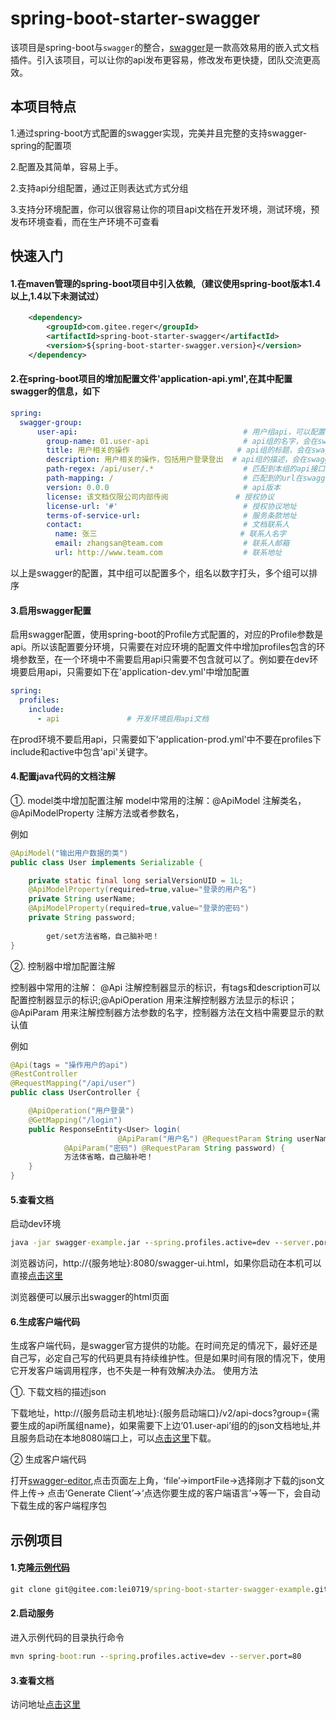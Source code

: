 # spring-boot-starter-swagger
该项目是spring-boot与`swagger`的整合，[swagger](https://swagger.io/)是一款高效易用的嵌入式文档插件。引入该项目，可以让你的api发布更容易，修改发布更快捷，团队交流更高效。

## 本项目特点
1.通过spring-boot方式配置的swagger实现，完美并且完整的支持swagger-spring的配置项

2.配置及其简单，容易上手。

2.支持api分组配置，通过正则表达式方式分组

3.支持分环境配置，你可以很容易让你的项目api文档在开发环境，测试环境，预发布环境查看，而在生产环境不可查看


## 快速入门
#### 1.在maven管理的spring-boot项目中引入依赖,（建议使用spring-boot版本1.4以上,1.4以下未测试过）
```xml
    <dependency>
        <groupId>com.gitee.reger</groupId>
        <artifactId>spring-boot-starter-swagger</artifactId>
        <version>${spring-boot-starter-swagger.version}</version>
    </dependency>
```
#### 2.在spring-boot项目的增加配置文件'application-api.yml',在其中配置swagger的信息，如下
```yml
spring:
  swagger-group:
      user-api:                                     # 用户组api，可以配置多个组
        group-name: 01.user-api                     # api组的名字，会在swagger-ui的api下拉列表中显示；组名前的序号，多个组可以排序；最好不要写中文
        title: 用户相关的操作                        # api组的标题，会在swagger-ui的标题处显示
        description: 用户相关的操作，包括用户登录登出  # api组的描述，会在swagger-ui的描述中显示
        path-regex: /api/user/.*                    # 匹配到本组的api接口，匹配uri，可以用用正则表达式
        path-mapping: /                             # 匹配到的url在swagger中测试请求时加的url前缀
        version: 0.0.0                              # api版本
        license: 该文档仅限公司内部传阅               # 授权协议
        license-url: '#'                            # 授权协议地址
        terms-of-service-url:                       # 服务条款地址
        contact:                                    # 文档联系人
          name: 张三                                # 联系人名字
          email: zhangsan@team.com                  # 联系人邮箱
          url: http://www.team.com                  # 联系地址
```
以上是swagger的配置，其中组可以配置多个，组名以数字打头，多个组可以排序

#### 3.启用swagger配置
启用swagger配置，使用spring-boot的Profile方式配置的，对应的Profile参数是api。所以该配置要分环境，只需要在对应环境的配置文件中增加profiles包含的环境参数至，在一个环境中不需要启用api只需要不包含就可以了。例如要在dev环境要启用api，只需要如下在'application-dev.yml'中增加配置
```yml
spring:
  profiles:
    include:
      - api               # 开发环境启用api文档
```
在prod环境不要启用api，只需要如下'application-prod.yml'中不要在profiles下include和active中包含'api'关键字。

#### 4.配置java代码的文档注解
①. model类中增加配置注解
model中常用的注解：@ApiModel 注解类名，@ApiModelProperty 注解方法或者参数名， 

例如
```java
@ApiModel("输出用户数据的类")
public class User implements Serializable {

	private static final long serialVersionUID = 1L;
	@ApiModelProperty(required=true,value="登录的用户名")
	private String userName;
	@ApiModelProperty(required=true,value="登录的密码")
	private String password;
       
        get/set方法省略，自己脑补吧！
}

```
②. 控制器中增加配置注解

控制器中常用的注解： @Api 注解控制器显示的标识，有tags和description可以配置控制器显示的标识;@ApiOperation 用来注解控制器方法显示的标识； @ApiParam 用来注解控制器方法参数的名字，控制器方法在文档中需要显示的默认值

例如
```java
@Api(tags = "操作用户的api")
@RestController
@RequestMapping("/api/user")
public class UserController {

	@ApiOperation("用户登录")
	@GetMapping("/login")
	public ResponseEntity<User> login(
                        @ApiParam("用户名") @RequestParam String userName,
			@ApiParam("密码") @RequestParam String password) {
            方法体省略，自己脑补吧！
	} 
}
```
#### 5.查看文档
启动dev环境
```cmd
java -jar swagger-example.jar --spring.profiles.active=dev --server.port=8080
```
浏览器访问，http://{服务地址}:8080/swagger-ui.html，如果你启动在本机可以直接[点击这里](http://127.0.0.1:8080/swagger-ui.html)

浏览器便可以展示出swagger的html页面

#### 6.生成客户端代码
生成客户端代码，是swagger官方提供的功能。在时间充足的情况下，最好还是自己写，必定自己写的代码更具有持续维护性。但是如果时间有限的情况下，使用它开发客户端调用程序，也不失是一种有效解决办法。
使用方法

①. 下载文档的描述json

下载地址，http://{服务启动主机地址}:{服务启动端口}/v2/api-docs?group={需要生成的api所属组name}，如果需要下上边‘01.user-api’组的的json文档地址,并且服务启动在本地8080端口上，可以[点击这里](http://127.0.0.1/v2/api-docs?group=01.user-api)下载。

② 生成客户端代码

打开[swagger-editor](https://editor.swagger.io/),点击页面左上角，‘file’->importFile->选择刚才下载的json文件上传-> 点击‘Generate Client’->‘点选你要生成的客户端语言’->等一下，会自动下载生成的客户端程序包


## 示例项目
#### 1.克隆[示例代码](https://gitee.com/lei0719/spring-boot-starter-swagger-example)
```cmd
git clone git@gitee.com:lei0719/spring-boot-starter-swagger-example.git
```
#### 2.启动服务
进入示例代码的目录执行命令
```cmd
mvn spring-boot:run --spring.profiles.active=dev --server.port=80
```
#### 3.查看文档
访问地址[点击这里](http://127.0.0.1/swagger-ui.html)

